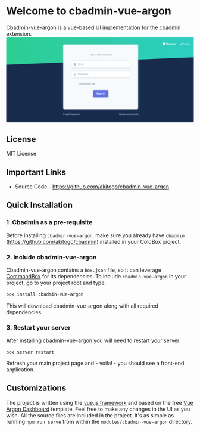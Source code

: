 # Welcome to cbadmin-vue-argon
Cbadmin-vue-argon is a vue-based UI implementation for the cbadmin extension.
![Cbadmin-vue-argon preview image](https://raw.githubusercontent.com/akitogo/cbadmin-vue-argon/master/public/docs/readme-preview.png)
## License
MIT License
## Important Links
* Source Code - https://github.com/akitogo/cbadmin-vue-argon
## Quick Installation
### 1. Cbadmin as a pre-requisite
Before installing `cbadmin-vue-argon`, make sure you already have `cbadmin` (https://github.com/akitogo/cbadmin) installed in your ColdBox project.
### 2. Include cbadmin-vue-argon
Cbadmin-vue-argon contains a `box.json` file, so it can leverage [CommandBox](http://www.ortussolutions.com/products/commandbox) for its dependencies. To include `cbadmin-vue-argon` in your project, go to your project root and type:
```bash
box install cbadmin-vue-argon
```
This will download cbadmin-vue-argon along with all required dependencies.
### 3. Restart your server
After installing cbadmin-vue-argon you will need to restart your server:
```
box server restart
```
Refresh your main project page and - voila! - you should see a front-end application.
## Customizations
The project is written using the [vue.js framework](https://vuejs.org/) and based on the free [Vue Argon Dashboard](https://www.creative-tim.com/product/vue-argon-dashboard) template.
Feel free to make any changes in the UI as you wish. All the source files are included in the project.
It's as simple as running `npm run serve` from within the `modules/cbadmin-vue-argon` directory.